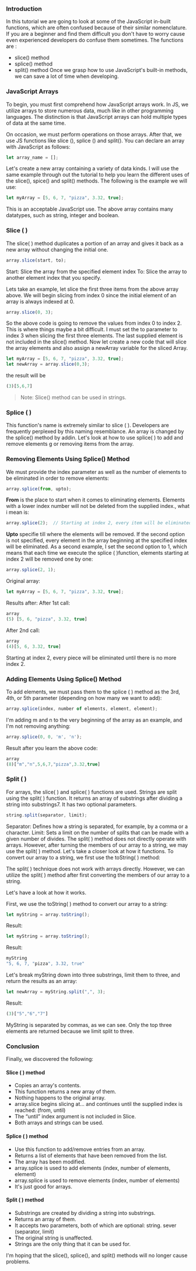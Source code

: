 ### Introduction 
In this tutorial we are going to look at some of the JavaScript in-built functions, which are often confused because of their similar nomenclature. If you are a beginner and find them difficult you don't have to worry cause even experienced developers do confuse them sometimes. The functions are :
- slice() method
- splice() method
- split() method 
 Once we grasp how to use JavaScript's built-in methods, we can save a lot of time when developing.
### JavaScript Arrays
To begin, you must first comprehend how JavaScript arrays work. In JS, we utilize arrays to store numerous data, much like in other programming languages. The distinction is that JavaScript arrays can hold multiple types of data at the same time.

On occasion, we must perform operations on those arrays. After that, we use JS functions like slice (), splice () and split(). You can declare an array with JavaScript as follows:

```js
let array_name = []; 
```
Let's create a new array containing a variety of data kinds. I will use the same example through out the tutorial to help you learn the different uses of the slice(), spice() and split() methods.
The following is the example we will use:
```js
let myArray = [5, 6, 7, "pizza", 3.32, true];
```
This is an acceptable JavaScript use. The above array contains many datatypes, such as string, integer and boolean.
### Slice ( )
The slice( ) method duplicates a portion of an array and gives it back as a new array without changing the initial one.
```js
array.slice(start, to);
```
Start: Slice the array from the specified element index
To: Slice the array to another element index that you specify.

Lets take an example, let slice the first three items from the above array above. We will begin slicing from index 0 since the initial element of an array is always indexed at 0.
```js
array.slice(0, 3);
``` 
So the above code is going to remove the values from index 0 to index 2. This is where things maybe a bit difficult. I must set the to parameter to index 3 when slicing the first three elements. The last supplied element is not included in the slice() method.
Now let create a new code that will slice the array elements and also assign a newArray variable for the sliced Array.
```js
let myArray = [5, 6, 7, "pizza", 3.32, true];
let newArray = array.slice(0,3); 
```
the result will be
```js
(3)[5,6,7]
```
>Note: Slice() method can be used in strings.

### Splice ( )
This function's name is extremely similar to slice ( ). Developers are frequently perplexed by this naming resemblance. An array is changed by the splice() method by addin. Let's look at how to use splice( ) to add and remove elements
g or removing items from the array.
### Removing Elements Using Splice() Method
We must provide the index parameter as well as the number of elements to be eliminated in order to remove elements:
```js
array.splice(from, upto);
```
**From** is the place to start when it comes to eliminating elements. Elements with a lower index number will not be deleted from the supplied index., what i mean is:
```js
array.splice(2);  // Starting at index 2, every item will be eliminated.
```
**Upto** specifie till where the elements will be removed.
If the second option is not specified, every element in the array beginning at the specified index will be eliminated.
As a second example, I set the second option to 1, which means that each time we execute the splice ( )function, elements starting at index 2 will be removed one by one:
```js
array.splice(2, 1);
```
Original array:
```js
let myArray = [5, 6, 7, "pizza", 3.32, true];
```
Results after:
After 1st call:
```js
array
(5) [5, 6, "pizza", 3.32, true]
```

After 2nd call:
```js
array
(4)[5, 6, 3.32, true]
```
Starting at index 2, every piece will be eliminated until there is no more index 2.
### Adding Elements Using Splice() Method
To add elements, we must pass them to the splice ( ) method as the 3rd, 4th, or 5th parameter (depending on how many we want to add):

```js
array.splice(index, number of elements, element, element);
```
I'm adding m and n to the very beginning of the array as an example, and I'm not removing anything:
```js
array.splice(0, 0, 'm', 'n');
```
Result after you learn the above code:
```js
array
(8)["m","n",5,6,7,"pizza",3.32,true]
```
### Split ( )
For arrays, the slice( ) and splice( ) functions are used. Strings are split using the split( ) function. It returns an array of substrings after dividing a string into substrings7. It has two optional parameters.
```js
string.split(separator, limit);
```
Separator: Defines how a string is separated, for example, by a comma or a character.
Limit: Sets a limit on the number of splits that can be made with a given number of divides. 
The split( ) method does not directly operate with arrays. However, after turning the members of our array to a string, we may use the split( ) method.
Let's take a closer look at how it functions. To convert our array to a string, we first use the toString( ) method:

The split( ) technique does not work with arrays directly. However, we can utilize the split( ) method after first converting the members of our array to a string.

Let's have a look at how it works.

First, we use the toString( ) method to convert our array to a string:
```js
let myString = array.toString();
```
Result:

```js
let myString = array.toString();
```
Result:
```js
myString
"5, 6, 7, "pizza", 3.32, true"
```
Let's break myString down into three substrings, limit them to three, and return the results as an array:

```js
let newArray = myString.split(",", 3);
```
Result:
```js
(3)["5","6","7"]
```
MyString is separated by commas, as we can see. Only the top three elements are returned because we limit split to three.


### Conclusion
Finally, we discovered the following:
#### Slice ( ) method
- Copies an array's contents.
- This function returns a new array of them.
- Nothing happens to the original array.
- array.slice begins slicing at... and continues until the supplied index is reached: (from, until)
- The “until” index argument is not included in Slice.
- Both arrays and strings can be used.
#### Splice ( ) method
- Use this function to add/remove entries from an array.
- Returns a list of elements that have been removed from the list.
- The array has been modified.
- array.splice is used to add elements (index, number of elements, element)
- array.splice is used to remove elements (index, number of elements)
- It's just good for arrays.
#### Split ( ) method
- Substrings are created by dividing a string into substrings.
- Returns an array of them.
- It accepts two parameters, both of which are optional: string. sever (separator, limit)
- The original string is unaffected.
- Strings are the only thing that it can be used for.

I'm hoping that the slice(), splice(), and split() methods will no longer cause problems.

